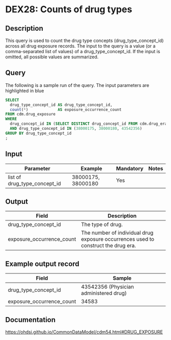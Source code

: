 <!---
Group:drug exposure
Name:DEX28 Counts of drug types
Author: Alberto Labarga
CDM Version: 5.4
-->

# DEX28: Counts of drug types

## Description
This query is used to count the drug type concepts (drug_type_concept_id) across all drug exposure records. The input to the query is a value (or a comma-separated list of values) of a drug_type_concept_id. If the input is omitted, all possible values are summarized.

## Query
The following is a sample run of the query. The input parameters are highlighted in  blue

```sql
SELECT
  drug_type_concept_id AS drug_type_concept_id,
  count(*)             AS exposure_occurrence_count
FROM cdm.drug_exposure
WHERE
  drug_concept_id IN (SELECT DISTINCT drug_concept_id FROM cdm.drug_era)
  AND drug_type_concept_id IN (38000175, 38000180, 43542356)
GROUP BY drug_type_concept_id
;
```

## Input

|  Parameter |  Example |  Mandatory |  Notes |
| --- | --- | --- | --- |
| list of drug_type_concept_id | 38000175, 38000180 | Yes |

## Output

|  Field |  Description |
| --- | --- |
| drug_type_concept_id | The type of drug. |
| exposure_occurrence_count | The number of individual drug exposure occurrences used to construct the drug era. |


## Example output record

|  Field | Sample |
| --- | --- |
| drug_type_concept_id | 43542356 (Physician administered drug) |
| exposure_occurrence_count | 34583  |  

## Documentation
https://ohdsi.github.io/CommonDataModel/cdm54.html#DRUG_EXPOSURE
